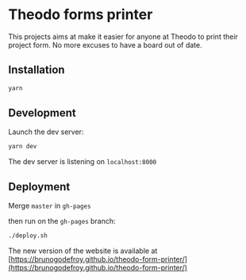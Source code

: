 # Theodo forms printer

This projects aims at make it easier for anyone at Theodo to print their project form. No more excuses to have a board out of date.

## Installation

```bash
yarn
```

## Development

Launch the dev server:

```bash
yarn dev
```

The dev server is listening on `localhost:8000`


## Deployment

Merge `master` in `gh-pages`

then run on the `gh-pages` branch:

```bash
./deploy.sh
```

The new version of the website is available at [https://brunogodefroy.github.io/theodo-form-printer/](https://brunogodefroy.github.io/theodo-form-printer/)
